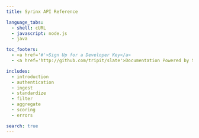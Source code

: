 ```yaml
---
title: Syrinx API Reference

language_tabs:
  - shell: cURL
  - javascript: node.js
  - java

toc_footers:
  - <a href='#'>Sign Up for a Developer Key</a>
  - <a href='http://github.com/tripit/slate'>Documentation Powered by Slate</a>

includes:
  - introduction
  - authentication
  - ingest
  - standardize
  - filter
  - aggregate
  - scoring
  - errors

search: true
---
```

